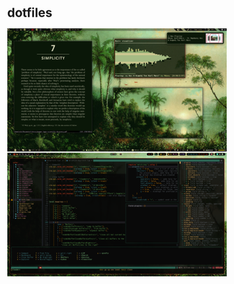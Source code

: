 # dotfiles

![screenshot](Pictures/screenshots/2021-02-08_14-12.png)
![screenshot](Pictures/screenshots/2021-07-06_02-37.png)
